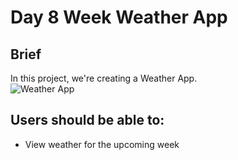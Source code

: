 # **Day 8 Week Weather App**

## Brief
In this project, we're creating a Weather App.  
![Weather App](https://coachtestprep.s3.amazonaws.com/direct-uploads/user-117025/cc5fe957-4af9-4ad4-9a1c-239e2e4370cc/CleanShot%202021-12-08%20at%2009.56.58.png)

## Users should be able to:
- View weather for the upcoming week
